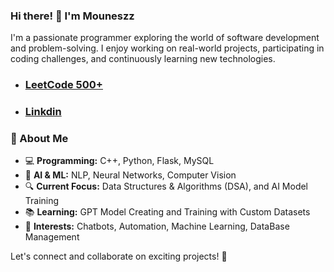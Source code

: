 ### Hi there! 👋 I'm Mouneszz 

I'm a passionate programmer exploring the world of software development and problem-solving. I enjoy working on real-world projects, participating in coding challenges, and continuously learning new technologies.

 - ### [LeetCode 500+](https://leetcode.com/u/IBlameMounesh/) 

 - ### [Linkdin](https://www.linkedin.com/in/mouneshwaran-v-9b8787266/)
### 🚀 About Me
- 💻 **Programming:** C++, Python, Flask, MySQL
- 🤖 **AI & ML:** NLP, Neural Networks, Computer Vision
- 🔍 **Current Focus:** Data Structures & Algorithms (DSA), and AI Model Training
- 📚 **Learning:** GPT Model Creating and Training with Custom Datasets 
- 🎯 **Interests:** Chatbots, Automation, Machine Learning, DataBase Management

Let's connect and collaborate on exciting projects! 🚀

